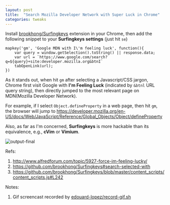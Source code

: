 ```yaml
---
layout: post
title:  "Search Mozilla Developer Network with Super Luck in Chrome"
categories: tweaks
---
```


Install [brookhong/Surfingkeys](https://github.com/brookhong/Surfingkeys) extension in your Chrome, then add the following snippet to your **Surfingkeys settings** (just hit ``se``) 
```
mapkey('gm', 'Google MDN with I\'m feeling luck', function(){
    var query = window.getSelection().toString() || response.data;
    var url = `https://www.google.com/search?q=${query}+site:developer.mozilla.org&btnI`
    tabOpenLink(url);
})
```
As it stands out, when hit ``gm`` after selecting a Javascript/CSS jargon, Chrome first visit Google with **I'm Feeling Luck** (indicated by ``&btnl`` URL query string), then directly jumped to the most relevant page on MDN(Mozilla Developer Network).

For example, if I select ``Object.defineProperty`` in a web page, then hit ``gm``, the browser will jump to <https://developer.mozilla.org/en-US/docs/Web/JavaScript/Reference/Global_Objects/Object/defineProperty>

Also, as far as I'm concerned, **Surfingkeys** is more hackable than its equivalence, e.g., **cVim** or **Vimium**.

![output-final](https://cloud.githubusercontent.com/assets/4011348/20375470/49b4e3e2-acba-11e6-99fa-db90df127c56.gif)


Refs:
1. <http://www.alfredforum.com/topic/5927-force-im-feeling-lucky/>
2. <https://github.com/brookhong/Surfingkeys#search-selected-with>
3. <https://github.com/brookhong/Surfingkeys/blob/master/content_scripts/content_scripts.js#L242>

Notes: 
1. Gif screencast recorded by [edouard-lopez/record-gif.sh](https://github.com/edouard-lopez/record-gif.sh)